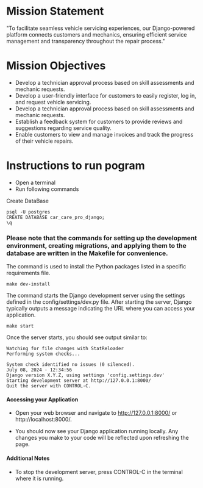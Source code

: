 # Mission Statement

"To facilitate seamless vehicle servicing experiences, our Django-powered platform connects customers and mechanics, ensuring efficient service management and transparency throughout the repair process."

# Mission Objectives

- Develop a technician approval process based on skill assessments and mechanic requests.
- Develop a user-friendly interface for customers to easily register, log in, and request vehicle servicing.
- Develop a technician approval process based on skill assessments and mechanic requests.
- Establish a feedback system for customers to provide reviews and suggestions regarding service quality.
- Enable customers to view and manage invoices and track the progress of their vehicle repairs.


# Instructions to run pogram

- Open a terminal
- Run following commands

Create DataBase

```psql
psql -U postgres
CREATE DATABASE car_care_pro_django;
\q
```

### Please note that the commands for setting up the development environment, creating migrations, and applying them to the database are written in the Makefile for convenience.

The command is used to install the Python packages listed in a specific requirements file.

```psql
make dev-install
```

The command starts the Django development server using the settings defined in the config/settings/dev.py file. After starting the server, Django typically outputs a message indicating the URL where you can access your application.

```psql
make start
```

Once the server starts, you should see output similar to:

```
Watching for file changes with StatReloader
Performing system checks...

System check identified no issues (0 silenced).
July 08, 2024 - 12:34:56
Django version X.Y.Z, using settings 'config.settings.dev'
Starting development server at http://127.0.0.1:8000/
Quit the server with CONTROL-C.
```

#### Accessing your Application
- Open your web browser and navigate to http://127.0.0.1:8000/ or http://localhost:8000/.

- You should now see your Django application running locally. Any changes you make to your code will be reflected upon refreshing the page.

#### Additional Notes
- To stop the development server, press CONTROL-C in the terminal where it is running.
